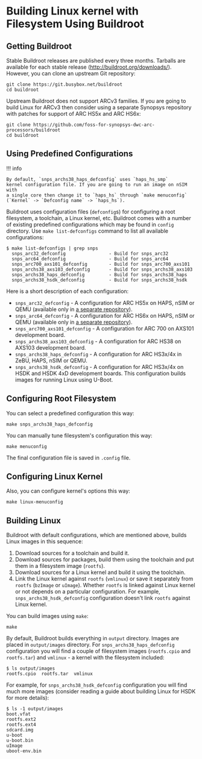 # Building Linux kernel with Filesystem Using Buildroot

## Getting Buildroot

Stable Buildroot releases are published every three months. Tarballs are available for each stable release
(<http://buildroot.org/downloads/>). However, you can clone an upstream Git repository:

```shell
git clone https://git.busybox.net/buildroot
cd buildroot
```

Upstream Buildroot does not support ARCv3 families. If you are going to build Linux for ARCv3 then
consider using a separate Synopsys repository with patches for support of ARC HS5x and ARC HS6x:

```shell
git clone https://github.com/foss-for-synopsys-dwc-arc-processors/buildroot
cd buildroot
```

## Using Predefined Configurations

!!! info

    By default, `snps_archs38_haps_defconfig` uses `haps_hs_smp`
    kernel configuration file. If you are going to run an image on nSIM with
    a single core then change it to `haps_hs` through `make menuconfig`
    (`Kernel` -> `Defconfig name` -> `haps_hs`).

Buildroot uses configuration files (`defconfig`s) for configuring a root filesystem,
a toolchain, a Linux kernel, etc. Buildroot comes with a number of existing predefined
configurations which may be found in `config` directory. Use `make list-defconfigs` command
to list all available configurations:

```text
$ make list-defconfigs | grep snps
  snps_arc32_defconfig                - Build for snps_arc32
  snps_arc64_defconfig                - Build for snps_arc64
  snps_arc700_axs101_defconfig        - Build for snps_arc700_axs101
  snps_archs38_axs103_defconfig       - Build for snps_archs38_axs103
  snps_archs38_haps_defconfig         - Build for snps_archs38_haps
  snps_archs38_hsdk_defconfig         - Build for snps_archs38_hsdk
```

Here is a short description of each configuration:

* `snps_arc32_defconfig` - A configuration for ARC HS5x on HAPS, nSIM or QEMU (available only in [a separate repository](https://github.com/foss-for-synopsys-dwc-arc-processors/buildroot)).
* `snps_arc64_defconfig` - A configuration for ARC HS6x on HAPS, nSIM or QEMU (available only in [a separate repository](https://github.com/foss-for-synopsys-dwc-arc-processors/buildroot)).
* `snps_arc700_axs101_defconfig` - A configuration for ARC 700 on AXS101 development board.
* `snps_archs38_axs103_defconfig` - A configuration for ARC HS38 on AXS103 development board.
* `snps_archs38_haps_defconfig` - A configuration for ARC HS3x/4x in ZeBU, HAPS, nSIM or QEMU.
* `snps_archs38_hsdk_defconfig` - A configuration for ARC HS3x/4x on HSDK and HSDK 4xD development boards.
This configuration builds images for running Linux using U-Boot.

## Configuring Root Filesystem

You can select a predefined configuration this way:

```shell
make snps_archs38_haps_defconfig
```

You can manually tune filesystem's configuration this way:

```shell
make menuconfig
```

The final configuration file is saved in `.config` file.

## Configuring Linux Kernel

Also, you can configure kernel's options this way:

```shell
make linux-menuconfig
```

## Building Linux

Buildroot with default configurations, which are mentioned above, builds Linux images
in this sequence:

1. Download sources for a toolchain and build it.
2. Download sources for packages, build them using the toolchain and put them
in a filesystem image (`rootfs`).
3. Download sources for a Linux kernel and build it using the toolchain.
4. Link the Linux kernel against `rootfs` (`vmlinux`) or save it separately from `rootfs` (`bzImage` or `uImage`).
Whether `rootfs` is linked against  Linux kernel or not depends on a particular configuration. For example,
`snps_archs38_hsdk_defconfig` configuration doesn't link `rootfs` against Linux kernel.

You can build images using `make`:

```shell
make
```

By default, Buildroot builds everything in `output` directory. Images are placed in
`output/images` directory. For `snps_archs38_haps_defconfig` configuration you will find
a couple of filesystem images (`rootfs.cpio` and `rootfs.tar`) and `vmlinux` - a kernel
with the filesystem included:

```text
$ ls output/images
rootfs.cpio  rootfs.tar  vmlinux
```

For example, for `snps_archs38_hsdk_defconfig` configuration you will find much more
images (consider reading a guide about building Linux for HSDK for more details):

```text
$ ls -1 output/images
boot.vfat
rootfs.ext2
rootfs.ext4
sdcard.img
u-boot
u-boot.bin
uImage
uboot-env.bin
```
